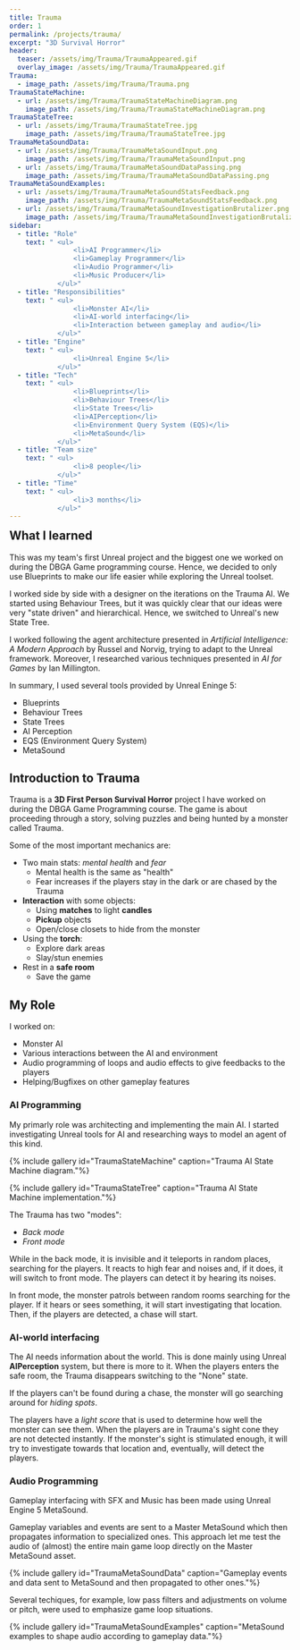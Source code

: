 ```yaml
---
title: Trauma
order: 1
permalink: /projects/trauma/
excerpt: "3D Survival Horror"
header:
  teaser: /assets/img/Trauma/TraumaAppeared.gif
  overlay_image: /assets/img/Trauma/TraumaAppeared.gif
Trauma:
  - image_path: /assets/img/Trauma/Trauma.png
TraumaStateMachine:
  - url: /assets/img/Trauma/TraumaStateMachineDiagram.png
    image_path: /assets/img/Trauma/TraumaStateMachineDiagram.png
TraumaStateTree:
  - url: /assets/img/Trauma/TraumaStateTree.jpg
    image_path: /assets/img/Trauma/TraumaStateTree.jpg
TraumaMetaSoundData:
  - url: /assets/img/Trauma/TraumaMetaSoundInput.png
    image_path: /assets/img/Trauma/TraumaMetaSoundInput.png
  - url: /assets/img/Trauma/TraumaMetaSoundDataPassing.png
    image_path: /assets/img/Trauma/TraumaMetaSoundDataPassing.png
TraumaMetaSoundExamples:
  - url: /assets/img/Trauma/TraumaMetaSoundStatsFeedback.png
    image_path: /assets/img/Trauma/TraumaMetaSoundStatsFeedback.png
  - url: /assets/img/Trauma/TraumaMetaSoundInvestigationBrutalizer.png
    image_path: /assets/img/Trauma/TraumaMetaSoundInvestigationBrutalizer.png
sidebar:
  - title: "Role"
    text: " <ul>
                <li>AI Programmer</li>
                <li>Gameplay Programmer</li> 
                <li>Audio Programmer</li>
                <li>Music Producer</li>
            </ul>"
  - title: "Responsibilities"
    text: " <ul>
                <li>Monster AI</li>
                <li>AI-world interfacing</li>
                <li>Interaction between gameplay and audio</li>
            </ul>"
  - title: "Engine"
    text: " <ul>
                <li>Unreal Engine 5</li>
            </ul>"
  - title: "Tech"
    text: " <ul>
                <li>Blueprints</li> 
                <li>Behaviour Trees</li>
                <li>State Trees</li>
                <li>AIPerception</li>
                <li>Environment Query System (EQS)</li>
                <li>MetaSound</li>
            </ul>"
  - title: "Team size"
    text: " <ul>
                <li>8 people</li>
            </ul>"
  - title: "Time"
    text: " <ul>
                <li>3 months</li>
            </ul>"
---
```


[//]: # "DI CHE PROGETTO SI TRATTA"

<h2 id="what_i_learned" class="" style="margin-top: 0em">What I learned</h2>

This was my team's first Unreal project and the biggest one we worked on during the DBGA Game programming course. 
Hence, we decided to only use Blueprints to make our life easier while exploring the Unreal toolset.

I worked side by side with a designer on the iterations on the Trauma AI.
We started using Behaviour Trees, but it was quickly clear that our ideas were very "state driven" and hierarchical.
Hence, we switched to Unreal's new State Tree.

I worked following the agent architecture presented in *Artificial Intelligence: A Modern Approach* by Russel and Norvig, trying to adapt to the Unreal framework.
Moreover, I researched various techniques presented in *AI for Games* by Ian Millington.

In summary, I used several tools provided by Unreal Eninge 5:
- Blueprints
- Behaviour Trees
- State Trees
- AI Perception
- EQS (Environment Query System)
- MetaSound

## Introduction to Trauma
Trauma is a **3D First Person Survival Horror** project I have worked on during the DBGA Game Programming course.
The game is about proceeding through a story, solving puzzles and being hunted by a monster called Trauma.

Some of the most important mechanics are:
- Two main stats: *mental health* and *fear* 
    - Mental health is the same as "health"
    - Fear increases if the players stay in the dark or are chased by the Trauma
- **Interaction** with some objects:
    - Using **matches** to light **candles**   
    - **Pickup** objects
    - Open/close closets to hide from the monster
- Using the **torch**:
    - Explore dark areas
    - Slay/stun enemies
- Rest in a **safe room**
    - Save the game

[//]: # "DI COSA MI SONO OCCUPATO"
## My Role
I worked on:
- Monster AI
- Various interactions between the AI and environment
- Audio programming of loops and audio effects to give feedbacks to the players
- Helping/Bugfixes on other gameplay features

### AI Programming
My primarly role was architecting and implementing the main AI. 
I started investigating Unreal tools for AI and researching ways to model an agent of this kind.

{% include gallery id="TraumaStateMachine" caption="Trauma AI State Machine diagram."%}

{% include gallery id="TraumaStateTree" caption="Trauma AI State Machine implementation."%}

The Trauma has two "modes":
- *Back mode*
- *Front mode*

While in the back mode, it is invisible and it teleports in random places, searching for the players. 
It reacts to high fear and noises and, if it does, it will switch to front mode.
The players can detect it by hearing its noises.

In front mode, the monster patrols between random rooms searching for the player. 
If it hears or sees something, it will start investigating that location. 
Then, if the players are detected, a chase will start.

### AI-world interfacing
The AI needs information about the world. This is done mainly using Unreal **AIPerception** system, but there is more to it.
When the players enters the safe room, the Trauma disappears switching to the "None" state. 

If the players can't be found during a chase, the monster will go searching around for *hiding spots*.

The players have a *light score* that is used to determine how well the monster can see them.
When the players are in Trauma's sight cone they are not detected instantly. 
If the monster's sight is stimulated enough, it will try to investigate towards that location and, eventually, will detect the players.

### Audio Programming
Gameplay interfacing with SFX and Music has been made using Unreal Engine 5 MetaSound. 

Gameplay variables and events are sent to a Master MetaSound which then propagates information to specialized ones.
This approach let me test the audio of (almost) the entire main game loop directly on the Master MetaSound asset.

{% include gallery id="TraumaMetaSoundData" caption="Gameplay events and data sent to MetaSound and then propagated to other ones."%}

Several techiques, for example, low pass filters and adjustments on volume or pitch, were used to emphasize game loop situations. 

{% include gallery id="TraumaMetaSoundExamples" caption="MetaSound examples to shape audio according to gameplay data."%}